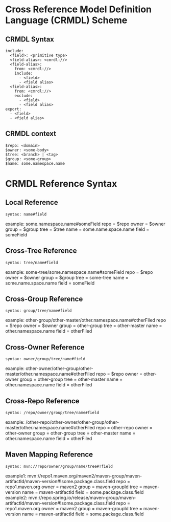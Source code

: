 # Cross Reference Model Definition Language (CRMDL) Scheme


## CRMDL Syntax
    
    include:
      <field>: <primitive type>
      <field-alias>: <cmrdl://>
      <field-alias>:
        from: <cmrdl://>
        include:
          - <field>
          - <field alias>
      <field-alias>:
        from: <cmrdl://>
        exclude:
          - <field>
          - <field alias>
    export:
      - <field>
      - <field alias>


## CRMDL context
    
    
    $repo: <domain>
    $owner: <some-body>
    $tree: <branch> | <tag>
    $group: <some-group>
    $name: some.namespace.name



# CRMDL Reference Syntax


## Local Reference

    syntax: name#field
   example: some.namespace.name#someField
            repo    = $repo
            owner   = $owner
            group   = $group
            tree    = $tree
            name    = some.name.space.name
            field   = someField

## Cross-Tree Reference

    syntax: tree/name#field
   example: some-tree/some.namespace.name#someField
            repo    = $repo
            owner   = $owner
            group   = $group
            tree    = some-tree
            name    = some.name.space.name
            field   = someField

## Cross-Group Reference

    syntax: group/tree/name#field
   example: other-group/other-master/other.namespace.name#otherFiled
            repo    = $repo
            owner   = $owner
            group   = other-group
            tree    = other-master
            name    = other.namespace.name
            field   = otherFiled

## Cross-Owner Reference

    syntax: owner/group/tree/name#field
   example: other-owner/other-group/other-master/other.namespace.name#otherFiled
            repo    = $repo
            owner   = other-owner
            group   = other-group
            tree    = other-master
            name    = other.namespace.name
            field   = otherFiled

## Cross-Repo Reference

    syntax: /repo/owner/group/tree/name#field
   example: /other-repo/other-owner/other-group/other-master/other.namespace.name#otherFiled
            repo    = other-repo
            owner   = other-owner
            group   = other-group
            tree    = other-master
            name    = other.namespace.name
            field   = otherFiled

## Maven Mapping Reference

    syntax: mvn://repo/owner/group/name/tree#!field
  example1: mvn://repo1.maven.org/maven2/maven-group/maven-artifactId/maven-version#!some.package.class.field
            repo    = repo1.maven.org
            owner   = maven2
            group   = maven-groupId
            tree    = maven-version
            name    = maven-artifactId
            field   = some.package.class.field
  example2: mvn://repo.spring.io/release/maven-group/maven-artifactId/maven-version#!some.package.class.field
            repo    = repo1.maven.org
            owner   = maven2
            group   = maven-groupId
            tree    = maven-version
            name    = maven-artifactId
            field   = some.package.class.field